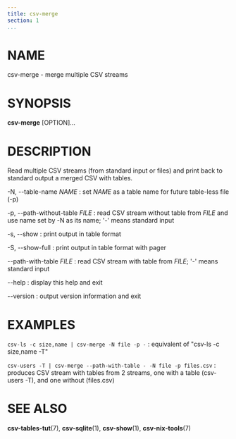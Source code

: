 ```yaml
---
title: csv-merge
section: 1
...
```


# NAME #

csv-merge - merge multiple CSV streams

# SYNOPSIS #

**csv-merge** [OPTION]...

# DESCRIPTION #

Read multiple CSV streams (from standard input or files)
and print back to standard output a merged CSV with tables.

-N, \--table-name *NAME*
:   set *NAME* as a table name for future table-less file (-p)

-p, \--path-without-table *FILE*
:   read CSV stream without table from *FILE* and use name set by -N as its name; '-' means standard input

-s, \--show
:   print output in table format

-S, \--show-full
:   print output in table format with pager

\--path-with-table *FILE*
:   read CSV stream with table from *FILE*; '-' means standard input

\--help
:   display this help and exit

\--version
:   output version information and exit

# EXAMPLES #

`csv-ls -c size,name | csv-merge -N file -p -`
:   equivalent of "csv-ls -c size,name -T"

`csv-users -T | csv-merge --path-with-table - -N file -p files.csv`
:   produces CSV stream with tables from 2 streams, one with a table
(csv-users -T), and one without (files.csv)

# SEE ALSO #

**csv-tables-tut**(7), **csv-sqlite**(1), **csv-show**(1), **csv-nix-tools**(7)
